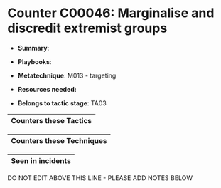 # Counter C00046: Marginalise and discredit extremist groups

* **Summary**: 

* **Playbooks**: 

* **Metatechnique**: M013 - targeting

* **Resources needed:** 

* **Belongs to tactic stage**: TA03


| Counters these Tactics |
| ---------------------- |



| Counters these Techniques |
| ------------------------- |



| Seen in incidents |
| ----------------- |


DO NOT EDIT ABOVE THIS LINE - PLEASE ADD NOTES BELOW